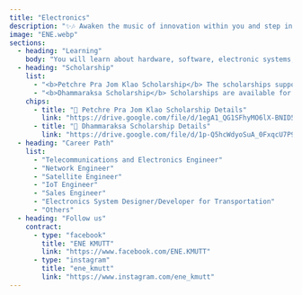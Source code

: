 ```yaml
---
title: "Electronics"
description: "✨🎶 Awaken the music of innovation within you and step into the world of Electronics Engineering at KMUTT. Create melodies with code, explore how electric circuits work, discover amazing innovations, and find new sources of inspiration. Here, you’ll see that everyday technology can become a stage for your dreams. 📡✨"
image: "ENE.webp"
sections:
  - heading: "Learning"
    body: "You will learn about hardware, software, electronic systems, communication systems, and reliable, secure, and fast data transmission. The curriculum covers networks of electronic devices and communication systems, related engineering design, and intelligent decision-making systems such as Machine Learning, Fiber Optic, Wireless Communication, and Embedded Systems to support the country's advanced technological development."
  - heading: "Scholarship"
    list:
      - "<b>Petchre Pra Jom Klao Scholarship</b> The scholarships support outstanding students in academic, sports, arts, leadership, and creativity. They cover tuition, 30,000 baht for equipment, and a monthly allowance of 4,000 baht."
      - "<b>Dhammaraksa Scholarship</b> Scholarships are available for the underprivileged in remote areas or those whose family has never studied at the tertiary level, who are ready and willing to help and support university activities by participating in and performing university-determined activities, including at least one volunteer activity each semester. Recipients will receive tuition fees according to the curriculum, a lump sum of 10,000 baht per year for educational equipment, a monthly accommodation fee of 1,500 baht, a monthly living allowance of 4,000 baht, and the right to stay in a KMUTT dormitory."
    chips:
      - title: "📄 Petchre Pra Jom Klao Scholarship Details"
        link: "https://drive.google.com/file/d/1egA1_QG1SFhyMO6lX-BNID5oK5tFkDkN/view?usp=sharing"
      - title: "📄 Dhammaraksa Scholarship Details"
        link: "https://drive.google.com/file/d/1p-Q5hcWdyoSuA_0FxqcU7P9isiCcdSy3/view?usp=sharing"
  - heading: "Career Path"
    list:
      - "Telecommunications and Electronics Engineer"
      - "Network Engineer"
      - "Satellite Engineer"
      - "IoT Engineer"
      - "Sales Engineer"
      - "Electronics System Designer/Developer for Transportation"
      - "Others"
  - heading: "Follow us"
    contract:
      - type: "facebook"
        title: "ENE KMUTT"
        link: "https://www.facebook.com/ENE.KMUTT"
      - type: "instagram"
        title: "ene_kmutt"
        link: "https://www.instagram.com/ene_kmutt"
---
```

